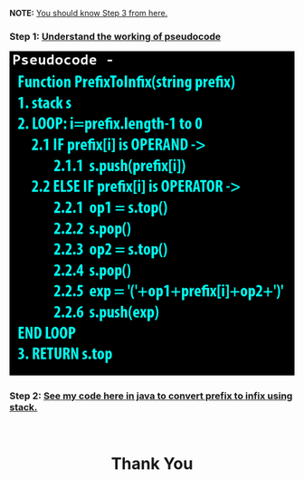 **NOTE:** [You should know Step 3 from here.](https://github.com/thepranaygupta/Data-Structures-and-Algorithms/blob/main/02.%20Stack/Infix%20Prefix%20Postfix/01.%20Infix%20to%20Postfix/Resources.md)

### **Step 1:** [Understand the working of pseudocode](https://youtu.be/sevlImM3Onc)

![](./pseudocode.png)

### **Step 2:** [See my code here in java to convert prefix to infix using stack.](https://github.com/thepranaygupta/Data-Structures-and-Algorithms/blob/main/02.%20Stack/Infix%20Prefix%20Postfix/04.%20Prefix%20to%20Infix/PrefixInfix.java)

<br>
<h1 align="Center">Thank You</h1>
